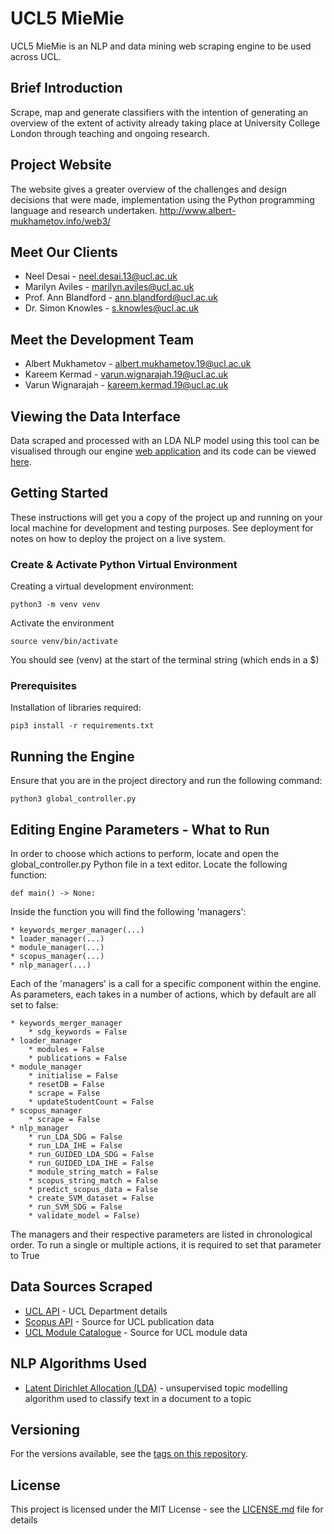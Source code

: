 # UCL5 MieMie
UCL5 MieMie is an NLP and data mining web scraping engine to be used across UCL.


## Brief Introduction
Scrape, map and generate classifiers with the intention of generating an overview of the extent of activity already taking place at University College London through teaching and ongoing research.

## Project Website
The website gives a greater overview of the challenges and design decisions that were made, implementation using the Python programming language and research undertaken. http://www.albert-mukhametov.info/web3/

## Meet Our Clients
* Neel Desai - neel.desai.13@ucl.ac.uk
* Marilyn Aviles - marilyn.aviles@ucl.ac.uk
* Prof. Ann Blandford - ann.blandford@ucl.ac.uk
* Dr. Simon Knowles - s.knowles@ucl.ac.uk
## Meet the Development Team
* Albert Mukhametov - albert.mukhametov.19@ucl.ac.uk
* Kareem Kermad - varun.wignarajah.19@ucl.ac.uk
* Varun Wignarajah - kareem.kermad.19@ucl.ac.uk
## Viewing the Data Interface
Data scraped and processed with an LDA NLP model using this tool can be visualised through our engine [web application](https://miemiedjangoapp.azurewebsites.net) and its code can be viewed [here](https://github.com/thatguy1104/MieMieDjango-Web-App.git).

## Getting Started
These instructions will get you a copy of the project up and running on your local machine for development and testing purposes. See deployment for notes on how to deploy the project on a live system.

### Create & Activate Python Virtual Environment
Creating a virtual development environment:
```
python3 -m venv venv
```

Activate the environment
```
source venv/bin/activate
```

You should see (venv) at the start of the terminal string (which ends in a $)
### Prerequisites
Installation of libraries required:
```
pip3 install -r requirements.txt
```

## Running the Engine
Ensure that you are in the project directory and run the following command:
```
python3 global_controller.py
```

## Editing Engine Parameters - What to Run
In order to choose which actions to perform, locate and open the global_controller.py Python file in a text editor. Locate the following function:
```
def main() -> None:
```
Inside the function you will find the following 'managers':
```
* keywords_merger_manager(...)
* loader_manager(...)
* module_manager(...)
* scopus_manager(...)
* nlp_manager(...)
```

Each of the 'managers' is a call for a specific component within the engine. As parameters, each takes in a number of actions, which by default are all set to false:

```
* keywords_merger_manager
    * sdg_keywords = False
* loader_manager
    * modules = False
    * publications = False
* module_manager
    * initialise = False
    * resetDB = False
    * scrape = False
    * updateStudentCount = False
* scopus_manager
    * scrape = False
* nlp_manager
    * run_LDA_SDG = False
    * run_LDA_IHE = False
    * run_GUIDED_LDA_SDG = False
    * run_GUIDED_LDA_IHE = False
    * module_string_match = False
    * scopus_string_match = False
    * predict_scopus_data = False
    * create_SVM_dataset = False
    * run_SVM_SDG = False
    * validate_model = False)
```
The managers and their respective parameters are listed in chronological order. To run a single or multiple actions, it is required to set that parameter to True


## Data Sources Scraped
* [UCL API](https://uclapi.com/docs/) - UCL Department details
* [Scopus API](https://dev.elsevier.com/api_docs.html) - Source for UCL publication data
* [UCL Module Catalogue](https://www.ucl.ac.uk/module-catalogue) - Source for UCL module data

## NLP Algorithms Used
* [Latent Dirichlet Allocation (LDA)](https://jmlr.org/papers/volume3/blei03a/blei03a.pdf) - unsupervised topic modelling algorithm used to classify text in a document to a topic
## Versioning
For the versions available, see the [tags on this repository](https://github.com/UCLComputerScienceCOMP0016_2020_21_Team16/tags). 
## License
This project is licensed under the MIT License - see the [LICENSE.md](LICENSE.md) file for details

